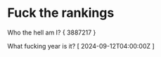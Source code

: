 # Fuck the rankings

Who the hell am I?
{ 3887217 }

What fucking year is it?
[ 2024-09-12T04:00:00Z ]
